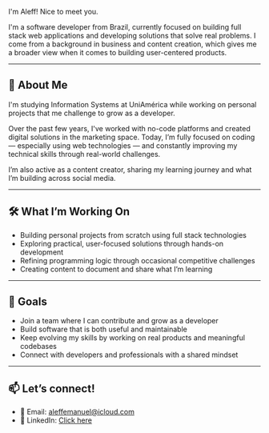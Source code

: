 I'm Aleff! Nice to meet you. 

I'm a software developer from Brazil, currently focused on building full stack web applications and developing solutions that solve real problems. I come from a background in business and content creation, which gives me a broader view when it comes to building user-centered products.

---
## 🌱 About Me

I'm studying Information Systems at UniAmérica while working on personal projects that me challenge to grow as a developer.  

Over the past few years, I've worked with no-code platforms and created digital solutions in the marketing space. Today, I’m fully focused on coding — especially using web technologies — and constantly improving my technical skills through real-world challenges.  

I’m also active as a content creator, sharing my learning journey and what I’m building across social media.  

---
## 🛠️ What I’m Working On

- Building personal projects from scratch using full stack technologies  
- Exploring practical, user-focused solutions through hands-on development  
- Refining programming logic through occasional competitive challenges  
- Creating content to document and share what I’m learning  
---
## 🎯 Goals

- Join a team where I can contribute and grow as a developer  
- Build software that is both useful and maintainable  
- Keep evolving my skills by working on real products and meaningful codebases  
- Connect with developers and professionals with a shared mindset  
---
## 📫 Let’s connect!

- 📧 Email: aleffemanuel@icloud.com  
- 🔗 LinkedIn: [Click here](https://www.linkedin.com/in/SEU-LINK-AQUI)

